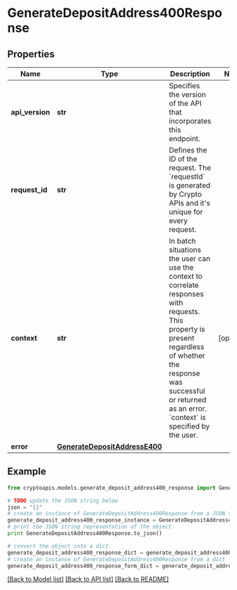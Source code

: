 # GenerateDepositAddress400Response


## Properties
Name | Type | Description | Notes
------------ | ------------- | ------------- | -------------
**api_version** | **str** | Specifies the version of the API that incorporates this endpoint. | 
**request_id** | **str** | Defines the ID of the request. The &#x60;requestId&#x60; is generated by Crypto APIs and it&#39;s unique for every request. | 
**context** | **str** | In batch situations the user can use the context to correlate responses with requests. This property is present regardless of whether the response was successful or returned as an error. &#x60;context&#x60; is specified by the user. | [optional] 
**error** | [**GenerateDepositAddressE400**](GenerateDepositAddressE400.md) |  | 

## Example

```python
from cryptoapis.models.generate_deposit_address400_response import GenerateDepositAddress400Response

# TODO update the JSON string below
json = "{}"
# create an instance of GenerateDepositAddress400Response from a JSON string
generate_deposit_address400_response_instance = GenerateDepositAddress400Response.from_json(json)
# print the JSON string representation of the object
print GenerateDepositAddress400Response.to_json()

# convert the object into a dict
generate_deposit_address400_response_dict = generate_deposit_address400_response_instance.to_dict()
# create an instance of GenerateDepositAddress400Response from a dict
generate_deposit_address400_response_form_dict = generate_deposit_address400_response.from_dict(generate_deposit_address400_response_dict)
```
[[Back to Model list]](../README.md#documentation-for-models) [[Back to API list]](../README.md#documentation-for-api-endpoints) [[Back to README]](../README.md)


